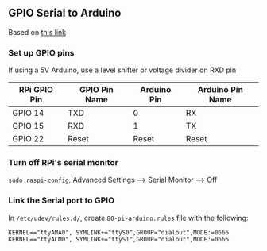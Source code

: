 ## GPIO Serial to Arduino
Based on [this link](http://spellfoundry.com/sleepy-pi/setting-arduino-ide-raspbian/)

### Set up GPIO pins
If using a 5V Arduino, use a level shifter or voltage divider on RXD pin

| RPi GPIO Pin      | GPIO Pin Name   | Arduino Pin   | Arduino Pin Name  |
|-------------------|-----------------|---------------|-------------------|
| GPIO 14           | TXD             | 0             | RX                |
| GPIO 15           | RXD             | 1             | TX                |
| GPIO 22           | Reset           | Reset         | Reset             |

### Turn off RPi's serial monitor  
`sudo raspi-config`, Advanced Settings --> Serial Monitor --> Off

### Link the Serial port to GPIO
In `/etc/udev/rules.d/`, create `80-pi-arduino.rules` file with the following:
```
KERNEL=="ttyAMA0", SYMLINK+="ttyS0",GROUP="dialout",MODE:=0666
KERNEL=="ttyACM0", SYMLINK+="ttyS1",GROUP="dialout",MODE:=0666
```
